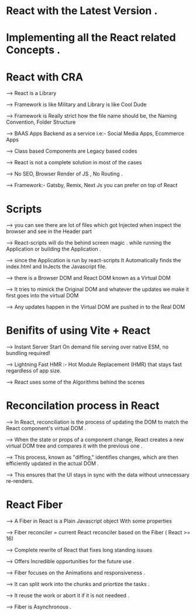 # React with the Latest Version .
# Implementing all the React related Concepts .

# React with CRA 

--> React is a Library

--> Framework is like Military and Library is like Cool Dude

--> Framework is Really strict how the file name should be, the Naming Convention, Folder Structure

--> BAAS Apps Backend as a service i.e:- Social Media Apps, Ecommerce Apps

--> Class based Components are Legacy based codes

--> React is not a complete solution in most of the cases

--> No SEO, Browser Render of JS , No Routing .

--> Framework:- Gatsby, Remix, Next Js you can prefer on top of React


# Scripts 

--> you can see there are lot of files which got Injected when inspect the browser and see in the Header part

--> React-scripts will do the behind screen magic . while running the Application or building the Application .

--> since the Application is run by react-scripts It Automatically finds the index.html and InJects the Javascript file.

-->  there is a Browser DOM and React DOM known as a Virtual DOM

--> It tries to mimick the Original DOM and whatever the updates we make it first goes into the virtual DOM

--> Any updates happen in the Virtual DOM are pushed in to the Real DOM



# Benifits of using Vite + React

-->  Instant Server Start On demand file serving over native ESM, no bundling required!

--> Lightning Fast HMR :-  Hot Module Replacement (HMR) that stays fast regardless of app size.

--> React uses some of the Algorithms behind the scenes 

# Reconcilation process in React


-->  In React, reconciliation is the process of updating the DOM to match the React component's virtual DOM .

-->  When the state or props of a component change, React creates a new virtual DOM tree and compares it with the previous one .

-->  This process, known as "diffing," identifies changes, which are then efficiently updated in the actual DOM .

-->  This ensures that the UI stays in sync with the data without unnecessary re-renders.


# React Fiber


--> A Fiber in React is a Plain Javascript object With some properties 

--> Fiber reconciler = current React reconciler based on the Fiber ( React >= 16) 

--> Complete rewrite of React that fixes long standing issues 

--> Offers Incredible opportunities for the future use .

--> Fiber focuses on the Animations and responsiveness .

--> It can split work into the chunks and priortize the tasks .

--> It reuse the work or abort it if it is not needeed .

-->  Fiber is Asynchronous .









